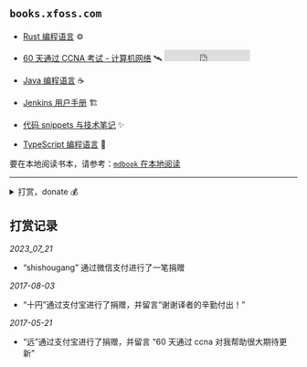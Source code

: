 ## `books.xfoss.com`




- [Rust 编程语言](https://rust-lang.xfoss.com/) ⚙️


- [60 天通过 CCNA 考试 - 计算机网络](https://ccna60d.xfoss.com) 🛰️ <iframe src="https://ghbtns.com/github-btn.html?user=gnu4cn&repo=ccna60d&type=star&count=true" frameborder="0" scrolling="0" width="150" height="20" title="GitHub"></iframe>


- [Java 编程语言](https://java.xfoss.com/) ☕️


- [Jenkins 用户手册](https://jenkins.xfoss.com) 🏗️


- [代码 snippets 与技术笔记](https://snippets.xfoss.com/) ✨


- [TypeScript 编程语言](https://ts.xfoss.com/) 📃




要在本地阅读书本，请参考：[`mdbook` 在本地阅读](mdbook_howto_serve.md)



---

<details>
    <summary>打赏，donate 💰</summary>

>
> **为何要打赏**？
>
> 由于 xfoss.com 运营需要一点开支（每年大概 ￥500）。所以如果你觉得这里的内容有帮助，那么请通过下列渠道进行打赏。
>
> 也欢迎向这个代码仓库: [gnu4cn/buy-me-a-coffee](https://github.com/gnu4cn/buy-me-a-coffee) 提交 PR，加入你想加入的内容。我经过考虑后，可合并 PR。由于此网站内容会定时同步那个代码仓库的内容，因此合并的 PRs 将接近实时显示出来。
>
>



![支付宝-Alipay: laxers@gmail.com](alipay-laxers.png)

*支付宝 - Alipay，扫码付款*




![微信支付-WeChat Pay: xfoss-com](wechat-pay-lenny.png)

*微信支付 - WeChat Pay, 扫码付款*


</details>


## 打赏记录

_2023_07_21_

* “shishougang” 通过微信支付进行了一笔捐赠

_2017-08-03_

* “十円”通过支付宝进行了捐赠，并留言“谢谢译者的辛勤付出！”

_2017-05-21_

* “远”通过支付宝进行了捐赠，并留言 “60 天通过 ccna 对我帮助很大期待更新”

